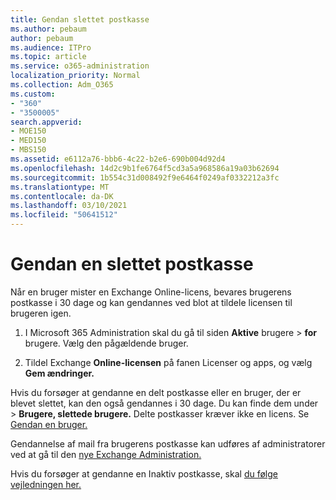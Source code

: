 ```yaml
---
title: Gendan slettet postkasse
ms.author: pebaum
author: pebaum
ms.audience: ITPro
ms.topic: article
ms.service: o365-administration
localization_priority: Normal
ms.collection: Adm_O365
ms.custom:
- "360"
- "3500005"
search.appverid:
- MOE150
- MED150
- MBS150
ms.assetid: e6112a76-bbb6-4c22-b2e6-690b004d92d4
ms.openlocfilehash: 14d2c9b1fe6764f5cd3a5a968586a19a03b62694
ms.sourcegitcommit: 1b554c31d008492f9e6464f0249af0332212a3fc
ms.translationtype: MT
ms.contentlocale: da-DK
ms.lasthandoff: 03/10/2021
ms.locfileid: "50641512"
---
```

# <a name="restore-a-deleted-mailbox"></a>Gendan en slettet postkasse

Når en bruger mister en Exchange Online-licens, bevares brugerens postkasse i 30 dage og kan gendannes ved blot at tildele licensen til brugeren igen.
  
1. I Microsoft 365 Administration skal du gå til siden **Aktive** brugere \> **for** brugere. Vælg den pågældende bruger.

2. Tildel Exchange **Online-licensen** på fanen Licenser og apps, og vælg **Gem ændringer.**

Hvis du forsøger at gendanne en delt postkasse eller en bruger, der er blevet slettet, kan den også gendannes i 30 dage. Du kan finde  dem under \> **Brugere, slettede brugere.** Delte postkasser kræver ikke en licens. Se [Gendan en bruger.](https://docs.microsoft.com/microsoft-365/admin/add-users/restore-user)

Gendannelse af mail fra brugerens postkasse kan udføres af administratorer ved at gå til den [nye Exchange Administration.](https://techcommunity.microsoft.com/t5/exchange-team-blog/a-new-recoverableitems-experience-comes-to-exchange-online/ba-p/1505353)

Hvis du forsøger at gendanne en Inaktiv postkasse, skal [du følge vejledningen her.](https://docs.microsoft.com/microsoft-365/compliance/recover-an-inactive-mailbox)
  
